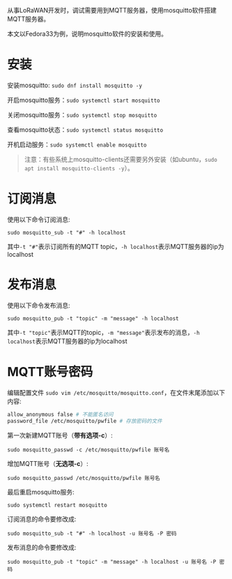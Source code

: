 从事LoRaWAN开发时，调试需要用到MQTT服务器，使用mosquitto软件搭建MQTT服务器。

本文以Fedora33为例，说明mosquitto软件的安装和使用。

# 安装

安装mosquitto: `sudo dnf install mosquitto -y`

开启mosquitto服务：`sudo systemctl start mosquitto`

关闭mosquitto服务：`sudo systemctl stop mosquitto`

查看mosquitto状态：`sudo systemctl status mosquitto`

开机启动服务：`sudo systemctl enable mosquitto`

> 注意：有些系统上mosquitto-clients还需要另外安装（如ubuntu，`sudo apt install mosquitto-clients -y`）。

# 订阅消息

使用以下命令订阅消息:

`sudo mosquitto_sub -t "#" -h localhost`

其中`-t "#"`表示订阅所有的MQTT topic，`-h localhost`表示MQTT服务器的ip为localhost

# 发布消息

使用以下命令发布消息:

`sudo mosquitto_pub -t "topic" -m "message" -h localhost`

其中`-t "topic"`表示MQTT的topic，`-m "message"`表示发布的消息，`-h localhost`表示MQTT服务器的ip为localhost

# MQTT账号密码

编辑配置文件 `sudo vim /etc/mosquitto/mosquitto.conf`，在文件末尾添加以下内容:

```sh
allow_anonymous false # 不能匿名访问
password_file /etc/mosquitto/pwfile # 存放密码的文件
```

第一次新建MQTT账号（**带有选项-c**）:

`sudo mosquitto_passwd -c /etc/mosquitto/pwfile 账号名`

增加MQTT账号（**无选项-c**）:

`sudo mosquitto_passwd /etc/mosquitto/pwfile 账号名`

最后重启mosquitto服务:

`sudo systemctl restart mosquitto`

订阅消息的命令要修改成:

`sudo mosquitto_sub -t "#" -h localhost -u 账号名 -P 密码`

发布消息的命令要修改成:

`sudo mosquitto_pub -t "topic" -m "message" -h localhost -u 账号名 -P 密码`

